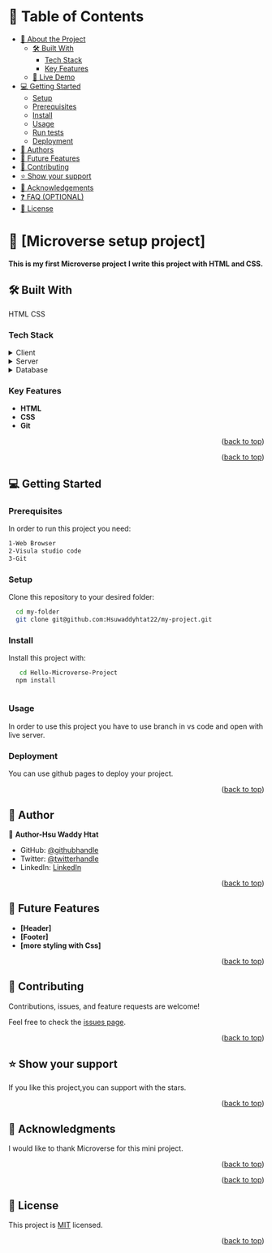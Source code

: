 <a name="readme-top"></a>



# 📗 Table of Contents

- [📖 About the Project](#about-project)
  - [🛠 Built With](#built-with)
    - [Tech Stack](#tech-stack)
    - [Key Features](#key-features)
  - [🚀 Live Demo](#live-demo)
- [💻 Getting Started](#getting-started)
  - [Setup](#setup)
  - [Prerequisites](#prerequisites)
  - [Install](#install)
  - [Usage](#usage)
  - [Run tests](#run-tests)
  - [Deployment](#deployment)
- [👥 Authors](#authors)
- [🔭 Future Features](#future-features)
- [🤝 Contributing](#contributing)
- [⭐️ Show your support](#support)
- [🙏 Acknowledgements](#acknowledgements)
- [❓ FAQ (OPTIONAL)](#faq)
- [📝 License](#license)


# 📖 [Microverse setup project]<a name="about-project"></a>


**This is my first Microverse project**
**I write this project with HTML and CSS.**

## 🛠 Built With <a name="built-with"></a>
 HTML
CSS

### Tech Stack <a name="tech-stack"></a>


<details>
  <summary>Client</summary>
  <ul>
    <li><a href="https://reactjs.org/">React.js</a></li>
  </ul>
</details>

<details>
  <summary>Server</summary>
  <ul>
    <li><a href="https://expressjs.com/">Express.js</a></li>
  </ul>
</details>

<details>
<summary>Database</summary>
  <ul>
    <li><a href="https://www.postgresql.org/">PostgreSQL</a></li>
  </ul>
</details>


### Key Features <a name="key-features"></a>

- **HTML**
- **CSS**
- **Git**
<p align="right">(<a href="#readme-top">back to top</a>)</p>



<p align="right">(<a href="#readme-top">back to top</a>)</p>



## 💻 Getting Started <a name="getting-started"></a>


### Prerequisites

In order to run this project you need:

```sh
1-Web Browser 
2-Visula studio code
3-Git
```


### Setup

Clone this repository to your desired folder:

```sh
  cd my-folder
  git clone git@github.com:Hsuwaddyhtat22/my-project.git
```

### Install

Install this project with:



```sh
   cd Hello-Microverse-Project
  npm install
  
```


### Usage

In order to use this project you have to use branch in vs code
and open with live server.

<!--
Example command:

```sh
  rails server
```
--->


### Deployment

You can use github pages  to deploy your project.

<!--
Example:

```sh

```
 -->

<p align="right">(<a href="#readme-top">back to top</a>)</p>

## 👥 Author <a name="authors"></a>


👤 **Author-Hsu Waddy Htat**

- GitHub: [@githubhandle](https://github.com/Hsuwaddyhtat22)
- Twitter: [@twitterhandle](https://twitter.com/HtatWaddy83921?s=09)
- LinkedIn: [LinkedIn](https://www.linkedin.com/in/hsu-waddy-313a40222)


<p align="right">(<a href="#readme-top">back to top</a>)</p>


## 🔭 Future Features <a name="future-features"></a>

- **[Header]**
- **[Footer]**
- **[more styling with Css]**

<p align="right">(<a href="#readme-top">back to top</a>)</p>


## 🤝 Contributing <a name="contributing"></a>

Contributions, issues, and feature requests are welcome!

Feel free to check the [issues page](../../issues/).

<p align="right">(<a href="#readme-top">back to top</a>)</p>


## ⭐️ Show your support <a name="support"></a>

 If you like this project,you can support with the stars.

<p align="right">(<a href="#readme-top">back to top</a>)</p>

## 🙏 Acknowledgments <a name="acknowledgements"></a>

I would like to thank Microverse for this mini project.

<p align="right">(<a href="#readme-top">back to top</a>)</p>


<p align="right">(<a href="#readme-top">back to top</a>)</p>


## 📝 License <a name="license"></a>

This project is [MIT](./LICENSE) licensed.


<p align="right">(<a href="#readme-top">back to top</a>)</p>

